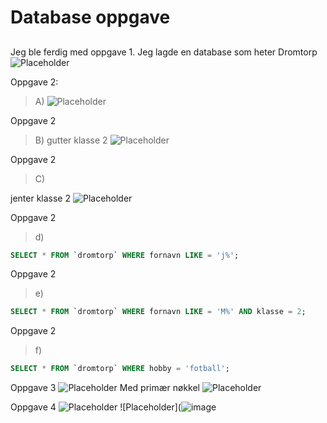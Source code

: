 # Database oppgave
##
Jeg ble ferdig med oppgave 1. Jeg lagde en database som heter Dromtorp
![Placeholder](https://media.discordapp.net/attachments/837646034511200316/1012697217150222408/Screenshot_2022-08-26_at_14.17.04.png?width=1498&height=936)

Oppgave 2:
>A)
![Placeholder](https://media.discordapp.net/attachments/837646034511200316/1014132709741826078/Screenshot_2022-08-30_at_13.21.10.png?width=1498&height=936)

Oppgave 2 
>B)
gutter klasse 2
![Placeholder](https://media.discordapp.net/attachments/837646034511200316/1014136970848522240/Screenshot_2022-08-30_at_13.38.07.png?width=1498&height=936)

Oppgave 2
>C)

jenter klasse 2
![Placeholder](https://media.discordapp.net/attachments/837646034511200316/1014137890256719912/Screenshot_2022-08-30_at_13.41.48.png?width=1498&height=936)

Oppgave 2
>d)
```sql
SELECT * FROM `dromtorp` WHERE fornavn LIKE = 'j%';
```

Oppgave 2
>e)
```sql
SELECT * FROM `dromtorp` WHERE fornavn LIKE = 'M%' AND klasse = 2;
```

Oppgave 2
>f)
```sql
SELECT * FROM `dromtorp` WHERE hobby = 'fotball';
```

Oppgave 3 
![Placeholder](https://media.discordapp.net/attachments/837646034511200316/1014854163840114768/Screenshot_2022-09-01_at_13.08.01.png)
 Med primær nøkkel
![Placeholder](https://media.discordapp.net/attachments/837646034511200316/1014854451326111854/Screenshot_2022-09-01_at_13.09.07.png?width=1920&height=599)

Oppgave 4
![Placeholder](https://media.discordapp.net/attachments/837646034511200316/1014861271629299753/Screenshot_2022-09-01_at_13.36.01.png)
![Placeholder](![image](https://user-images.githubusercontent.com/91245857/187904915-8c9951d8-a861-486c-a943-843abd9dc4e4.png)


